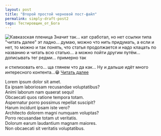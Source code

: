 ```yaml
---
layout: post
title: "Второй простой черновой пост-файл"
permalink: simply-draft-post2
tags: Тестировщик_от_Бога
---
```


![Кавказская пленица](https://whitepingvin.github.io/blog/img/img_post/operaziya_bl_2.jpg)
Значит так... кат сработал, но нет ссылки типа "читать далее"
эт ладно... думаю, можно что нить придумать, а если и нет, то можно и так понять, что статья продолжается и надо клацать по названию и читать всю статью...
а можно пойти другим путём... дописывать тег редми... примерно так <code><div class="read__more"></div></code> и стилизовать его... ща глянем что да как...
Ну и дальше идёт много интересного контента...:grin:
<a class="read__more" href="https://whitepingvin.github.io/blog/simply-draft-post2#read">Читать далее</a>


<div>
    <div id="read"></div>
    <div>Lorem ipsum dolor sit amet.</div>
    <div>Ea ipsam laboriosam recusandae voluptatibus?</div>
    <div>Animi laborum nam quaerat sequi!</div>
    <div>Obcaecati quos ratione tempora totam.</div>
    <div>Aspernatur porro possimus repellat suscipit?</div>
    <div>Harum incidunt ipsam iste vero?</div>
    <div>Architecto dolorem magni numquam voluptas?</div>
    <div>Porro recusandae totam ut veritatis.</div>
    <div>Dolorum earum laudantium magnam maiores.</div>
    <div>Non obcaecati sit veritatis voluptatibus.</div>
</div>